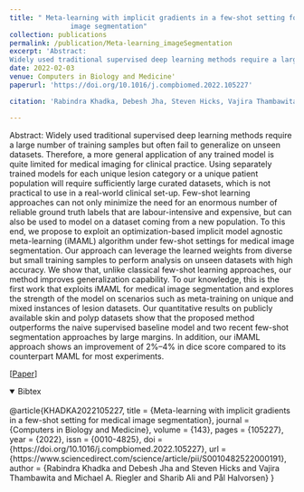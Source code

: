 ```yaml
---
title: " Meta-learning with implicit gradients in a few-shot setting for medical
               image segmentation"
collection: publications
permalink: /publication/Meta-learning_imageSegmentation
excerpt: 'Abstract:
Widely used traditional supervised deep learning methods require a large number of training samples but often fail to generalize on unseen datasets. Therefore, a more general application of any trained model is quite limited for medical imaging for clinical practice. Using separately trained models for each unique lesion category or a unique patient population will require sufficiently large curated datasets, which is not practical to use in a real-world clinical set-up. Few-shot learning approaches can not only minimize the need for an enormous number of reliable ground truth labels that are labour-intensive and expensive, but can also be used to model on a dataset coming from a new population. To this end, we propose to exploit an optimization-based implicit model agnostic meta-learning (iMAML) algorithm under few-shot settings for medical image segmentation. Our approach can leverage the learned weights from diverse but small training samples to perform analysis on unseen datasets with high accuracy. We show that, unlike classical few-shot learning approaches, our method improves generalization capability. To our knowledge, this is the first work that exploits iMAML for medical image segmentation and explores the strength of the model on scenarios such as meta-training on unique and mixed instances of lesion datasets. Our quantitative results on publicly available skin and polyp datasets show that the proposed method outperforms the naive supervised baseline model and two recent few-shot segmentation approaches by large margins. In addition, our iMAML approach shows an improvement of 2\%–4\% in dice score compared to its counterpart MAML for most experiments.'
date: 2022-02-03
venue: Computers in Biology and Medicine'
paperurl: 'https://doi.org/10.1016/j.compbiomed.2022.105227'

citation: 'Rabindra Khadka, Debesh Jha, Steven Hicks, Vajira Thambawita, Michael A. Riegler, Sharib Ali, Pål Halvorsen (2022). &quot;Meta-learning with implicit gradients in a few-shot setting for medical image segmentation.&quot; <i>Computers in Biology and Medicine</i>143, vol. 10, pg. 105227.'

---
```

Abstract:
Widely used traditional supervised deep learning methods require a large number of training samples but often fail to generalize on unseen datasets. Therefore, a more general application of any trained model is quite limited for medical imaging for clinical practice. Using separately trained models for each unique lesion category or a unique patient population will require sufficiently large curated datasets, which is not practical to use in a real-world clinical set-up. Few-shot learning approaches can not only minimize the need for an enormous number of reliable ground truth labels that are labour-intensive and expensive, but can also be used to model on a dataset coming from a new population. To this end, we propose to exploit an optimization-based implicit model agnostic meta-learning (iMAML) algorithm under few-shot settings for medical image segmentation. Our approach can leverage the learned weights from diverse but small training samples to perform analysis on unseen datasets with high accuracy. We show that, unlike classical few-shot learning approaches, our method improves generalization capability. To our knowledge, this is the first work that exploits iMAML for medical image segmentation and explores the strength of the model on scenarios such as meta-training on unique and mixed instances of lesion datasets. Our quantitative results on publicly available skin and polyp datasets show that the proposed method outperforms the naive supervised baseline model and two recent few-shot segmentation approaches by large margins. In addition, our iMAML approach shows an improvement of 2\%–4\% in dice score compared to its counterpart MAML for most experiments.

[[Paper](https://doi.org/10.1016/j.compbiomed.2022.105227)]

<details open> <summary>Bibtex</summary>
<br> @article{KHADKA2022105227,
title = {Meta-learning with implicit gradients in a few-shot setting for medical image segmentation},
journal = {Computers in Biology and Medicine},
volume = {143},
pages = {105227},
year = {2022},
issn = {0010-4825},
doi = {https://doi.org/10.1016/j.compbiomed.2022.105227},
url = {https://www.sciencedirect.com/science/article/pii/S0010482522000191},
author = {Rabindra Khadka and Debesh Jha and Steven Hicks and Vajira Thambawita and Michael A. Riegler and Sharib Ali and Pål Halvorsen}
} </details>